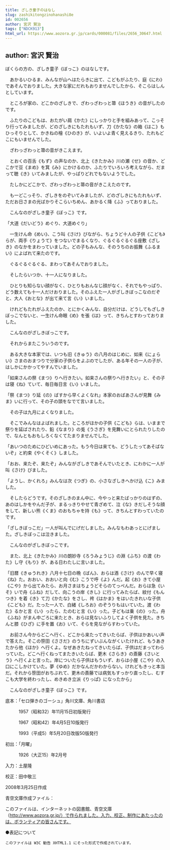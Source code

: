 ```yaml
---
title: ざしき童子のはなし
slug: zashikitongzinohanashi8e
id: 002656
author: 宮沢 賢治
tags: ["NDCK913"]
html_url: https://www.aozora.gr.jp/cards/000081/files/2656_30647.html
---
```


## author: 宮沢 賢治

ぼくらの方の、ざしき童子《ぼっこ》のはなしです。



　あかるいひるま、みんなが山へはたらきに出て、こどもがふたり、庭《にわ》であそんでおりました。大きな家にだれもおりませんでしたから、そこらはしんとしています。

　ところが家の、どこかのざしきで、ざわっざわっと箒《ほうき》の音がしたのです。

　ふたりのこどもは、おたがい肩《かた》にしっかりと手を組みあって、こっそり行ってみましたが、どのざしきにもたれもいず、刀《かたな》の箱《はこ》もひっそりとして、かきねの檜《ひのき》が、いよいよ青く見えるきり、たれもどこにもいませんでした。

　ざわっざわっと箒の音がきこえます。

　とおくの百舌《もず》の声なのか、北上《きたかみ》川の瀬《せ》の音か、どこかで豆《まめ》を箕《み》にかけるのか、ふたりでいろいろ考えながら、だまって聴《き》いてみましたが、やっぱりどれでもないようでした。

　たしかにどこかで、ざわっざわっと箒の音がきこえたのです。

　も一どこっそり、ざしきをのぞいてみましたが、どのざしきにもたれもいず、ただお日さまの光ばかりそこらいちめん、あかるく降《ふ》っておりました。

　こんなのがざしき童子《ぼっこ》です。



「大道《だいどう》めぐり、大道めぐり」

　一生けん命《めい》、こう叫《さけ》びながら、ちょうど十人の子供《こども》らが、両手《りょうて》をつないでまるくなり、ぐるぐるぐるぐる座敷《ざしき》のなかをまわっていました。どの子もみんな、そのうちのお振舞《ふるまい》によばれて来たのです。

　ぐるぐるぐるぐる、まわってあそんでおりました。

　そしたらいつか、十一人になりました。

　ひとりも知らない顔がなく、ひとりもおんなじ顔がなく、それでもやっぱり、どう数えても十一人だけおりました。そのふえた一人がざしきぼっこなのだぞと、大人《おとな》が出て来て言《い》いました。

　けれどもたれがふえたのか、とにかくみんな、自分だけは、どうしてもざしきぼっこでないと、一生けん命眼《め》を張《は》って、きちんとすわっておりました。

　こんなのがざしきぼっこです。



　それからまたこういうのです。

　ある大きな本家では、いつも旧《きゅう》の八月のはじめに、如来《にょらい》さまのおまつりで分家の子供らをよぶのでしたが、ある年その一人の子が、はしかにかかってやすんでいました。

「如来さんの祭《まつ》りへ行きたい。如来さんの祭りへ行きたい」と、その子は寝《ね》ていて、毎日毎日言《い》いました。

「祭《まつ》り延《の》ばすから早くよくなれ」本家のおばあさんが見舞《みま》いに行って、その子の頭をなでて言いました。

　その子は九月によくなりました。

　そこでみんなはよばれました。ところがほかの子供《こども》らは、いままで祭りを延ばされたり、鉛《なまり》の兎《うさぎ》を見舞いにとられたりしたので、なんともおもしろくなくてたまりませんでした。

「あいつのためにひどいめにあった。もう今日は来ても、どうしたってあそばないぞ」と約束《やくそく》しました。

「おお、来たぞ、来たぞ」みんながざしきであそんでいたとき、にわかに一人が叫《さけ》びました。

「ようし、かくれろ」みんなは次《つぎ》の、小さなざしきへかけ込《こ》みました。

　そしたらどうです。そのざしきのまん中に、今やっと来たばっかりのはずの、あのはしかをやんだ子が、まるっきりやせて青ざめて、泣《な》きだしそうな顔をして、新しい熊《くま》のおもちゃを持《も》って、きちんとすわっていたのです。

「ざしきぼっこだ」一人が叫んでにげだしました。みんなもわあっとにげました。ざしきぼっこは泣きました。

　こんなのがざしきぼっこです。



　また、北上《きたかみ》川の朗妙寺《ろうみょうじ》の淵《ふち》の渡《わた》し守《もり》が、ある日わたしに言いました。

「旧暦《きゅうれき》八月十七日の晩《ばん》、おらは酒《さけ》のんで早く寝《ね》た。おおい、おおいと向《む》こうで呼《よ》んだ。起《お》きて小屋《こや》から出てみたら、お月さまはちょうどそらのてっぺんだ。おらは急《いそ》いで舟《ふね》だして、向こうの岸《きし》に行ってみたらば、紋付《もんつき》を着《き》て刀《かたな》をさし、袴《はかま》をはいたきれいな子供《こども》だ。たった一人で、白緒《しろお》のぞうりもはいていた。渡《わた》るかと言《い》ったら、たのむと言《い》った。子どもは乗《の》った。舟《ふね》がまん中ごろに来たとき、おらは見ないふりしてよく子供を見た。きちんと膝《ひざ》に手を置《お》いて、そらを見ながらすわっていた。

　お前さん今からどこへ行く、どこから来たってきいたらば、子供はかあいい声で答えた。そこの笹田《ささだ》のうちにずいぶんながくいたけれど、もうあきたから他《ほか》へ行くよ。なぜあきたねってきいたらば、子供はだまってわらっていた。どこへ行くねってまたきいたらば、更木《さらき》の斎藤《さいとう》へ行くよと言った。岸についたら子供はもういず、おらは小屋《こや》の入口にこしかけていた。夢《ゆめ》だかなんだかわからない。けれどもきっと本当だ。それから笹田がおちぶれて、更木の斎藤では病気もすっかり直ったし、むすこも大学を終わったし、めきめき立派《りっぱ》になったから」

　こんなのがざしき童子《ぼっこ》です。













底本：「セロ弾きのゴーシュ」角川文庫、角川書店


　　　1957（昭和32）年11月15日初版発行

　　　1967（昭和42）年4月5日10版発行

　　　1993（平成5）年5月20日改版50版発行

初出：「月曜」

　　　1926（大正15）年2月号

入力：土屋隆

校正：田中敬三

2008年3月25日作成

青空文庫作成ファイル：

このファイルは、インターネットの図書館、青空文庫（http://www.aozora.gr.jp/）で作られました。入力、校正、制作にあたったのは、ボランティアの皆さんです。











●表記について


	このファイルは W3C 勧告 XHTML1.1 にそった形式で作成されています。